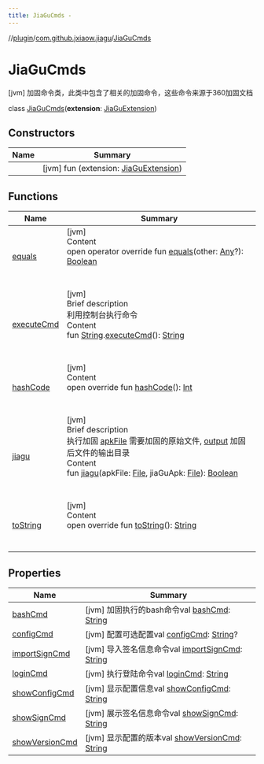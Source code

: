 ```yaml
---
title: JiaGuCmds -
---
```

//[plugin](../../index.md)/[com.github.jxiaow.jiagu](../index.md)/[JiaGuCmds](index.md)



# JiaGuCmds  
 [jvm] 加固命令类，此类中包含了相关的加固命令，这些命令来源于360加固文档  
  
class [JiaGuCmds](index.md)(**extension**: [JiaGuExtension](../-jia-gu-extension/index.md))   


## Constructors  
  
|  Name|  Summary| 
|---|---|
| [<init>](-init-.md)|  [jvm] fun [<init>](-init-.md)(extension: [JiaGuExtension](../-jia-gu-extension/index.md))   <br>


## Functions  
  
|  Name|  Summary| 
|---|---|
| [equals](https://kotlinlang.org/api/latest/jvm/stdlib/kotlin/-any/equals.html)| [jvm]  <br>Content  <br>open operator override fun [equals](https://kotlinlang.org/api/latest/jvm/stdlib/kotlin/-any/equals.html)(other: [Any](https://kotlinlang.org/api/latest/jvm/stdlib/kotlin/-any/index.html)?): [Boolean](https://kotlinlang.org/api/latest/jvm/stdlib/kotlin/-boolean/index.html)  <br><br><br>
| [executeCmd](execute-cmd.md)| [jvm]  <br>Brief description  <br>利用控制台执行命令  <br>Content  <br>fun [String](https://kotlinlang.org/api/latest/jvm/stdlib/kotlin/-string/index.html).[executeCmd](execute-cmd.md)(): [String](https://kotlinlang.org/api/latest/jvm/stdlib/kotlin/-string/index.html)  <br><br><br>
| [hashCode](https://kotlinlang.org/api/latest/jvm/stdlib/kotlin/-any/hash-code.html)| [jvm]  <br>Content  <br>open override fun [hashCode](https://kotlinlang.org/api/latest/jvm/stdlib/kotlin/-any/hash-code.html)(): [Int](https://kotlinlang.org/api/latest/jvm/stdlib/kotlin/-int/index.html)  <br><br><br>
| [jiagu](jiagu.md)| [jvm]  <br>Brief description  <br>执行加固 [apkFile]() 需要加固的原始文件, [output]([output]) 加固后文件的输出目录  <br>Content  <br>fun [jiagu](jiagu.md)(apkFile: [File](https://docs.oracle.com/javase/8/docs/api/java/io/File.html), jiaGuApk: [File](https://docs.oracle.com/javase/8/docs/api/java/io/File.html)): [Boolean](https://kotlinlang.org/api/latest/jvm/stdlib/kotlin/-boolean/index.html)  <br><br><br>
| [toString](https://kotlinlang.org/api/latest/jvm/stdlib/kotlin/-any/to-string.html)| [jvm]  <br>Content  <br>open override fun [toString](https://kotlinlang.org/api/latest/jvm/stdlib/kotlin/-any/to-string.html)(): [String](https://kotlinlang.org/api/latest/jvm/stdlib/kotlin/-string/index.html)  <br><br><br>


## Properties  
  
|  Name|  Summary| 
|---|---|
| [bashCmd](index.md#com.github.jxiaow.jiagu/JiaGuCmds/bashCmd/#/PointingToDeclaration/)|  [jvm] 加固执行的bash命令val [bashCmd](index.md#com.github.jxiaow.jiagu/JiaGuCmds/bashCmd/#/PointingToDeclaration/): [String](https://kotlinlang.org/api/latest/jvm/stdlib/kotlin/-string/index.html)   <br>
| [configCmd](index.md#com.github.jxiaow.jiagu/JiaGuCmds/configCmd/#/PointingToDeclaration/)|  [jvm] 配置可选配置val [configCmd](index.md#com.github.jxiaow.jiagu/JiaGuCmds/configCmd/#/PointingToDeclaration/): [String](https://kotlinlang.org/api/latest/jvm/stdlib/kotlin/-string/index.html)?   <br>
| [importSignCmd](index.md#com.github.jxiaow.jiagu/JiaGuCmds/importSignCmd/#/PointingToDeclaration/)|  [jvm] 导入签名信息命令val [importSignCmd](index.md#com.github.jxiaow.jiagu/JiaGuCmds/importSignCmd/#/PointingToDeclaration/): [String](https://kotlinlang.org/api/latest/jvm/stdlib/kotlin/-string/index.html)   <br>
| [loginCmd](index.md#com.github.jxiaow.jiagu/JiaGuCmds/loginCmd/#/PointingToDeclaration/)|  [jvm] 执行登陆命令val [loginCmd](index.md#com.github.jxiaow.jiagu/JiaGuCmds/loginCmd/#/PointingToDeclaration/): [String](https://kotlinlang.org/api/latest/jvm/stdlib/kotlin/-string/index.html)   <br>
| [showConfigCmd](index.md#com.github.jxiaow.jiagu/JiaGuCmds/showConfigCmd/#/PointingToDeclaration/)|  [jvm] 显示配置信息val [showConfigCmd](index.md#com.github.jxiaow.jiagu/JiaGuCmds/showConfigCmd/#/PointingToDeclaration/): [String](https://kotlinlang.org/api/latest/jvm/stdlib/kotlin/-string/index.html)   <br>
| [showSignCmd](index.md#com.github.jxiaow.jiagu/JiaGuCmds/showSignCmd/#/PointingToDeclaration/)|  [jvm] 展示签名信息命令val [showSignCmd](index.md#com.github.jxiaow.jiagu/JiaGuCmds/showSignCmd/#/PointingToDeclaration/): [String](https://kotlinlang.org/api/latest/jvm/stdlib/kotlin/-string/index.html)   <br>
| [showVersionCmd](index.md#com.github.jxiaow.jiagu/JiaGuCmds/showVersionCmd/#/PointingToDeclaration/)|  [jvm] 显示配置的版本val [showVersionCmd](index.md#com.github.jxiaow.jiagu/JiaGuCmds/showVersionCmd/#/PointingToDeclaration/): [String](https://kotlinlang.org/api/latest/jvm/stdlib/kotlin/-string/index.html)   <br>

